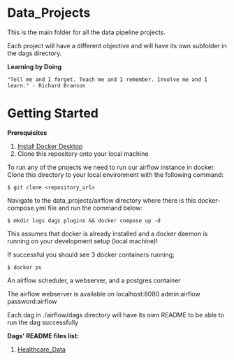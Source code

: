 # Data_Projects
 This is the main folder for all the data pipeline projects.

 Each project will have a different objective and will have its own subfolder in the dags directory.

**Learning by Doing**

    "Tell me and I forget. Teach me and I remember. Involve me and I learn." - Richard Branson

# Getting Started

**Prerequisites**

1. [Install Docker Desktop](https://docs.docker.com/get-started/get-docker/)
2. Clone this repository onto your local machine

To run any of the projects we need to run our airflow instance in docker.
Clone this directory to your local environment with the following command:

    $ git clone <repository_url>

Navigate to the data_projects/airflow directory where there is this docker-compose.yml file and run the command below:

    $ mkdir logs dags plugins && docker compose up -d

This assumes that docker is already installed and a docker daemon is running on your development setup (local machine)!

If successful you should see 3 docker containers running;

    $ docker ps

An airflow scheduler, a webserver, and a postgres container

The airflow webserver is available on localhost:8080 admin:airflow password:airflow

Each dag in ./airflow/dags directory will have its own README to be able to run the dag successfully

**Dags' README files list:**
1. [Healthcare_Data](/airflow/dags/Healthcare_Data/README.md)
